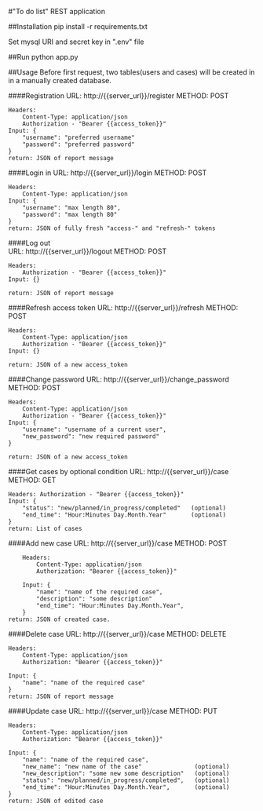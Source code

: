 #"To do list" REST application

##Installation
pip install -r requirements.txt

Set mysql URI and secret key in ".env" file

##Run
python app.py

##Usage
Before first request, two tables(users and cases) will be created in in a manually created database.

####Registration
    URL: http://{{server_url}}/register
    METHOD: POST
    
    Headers:
        Content-Type: application/json
        Authorization - "Bearer {{access_token}}"
    Input: {
        "username": "preferred username"
        "password": "preferred password"
    }
    return: JSON of report message
    
####Login in
    URL: http://{{server_url}}/login
    METHOD: POST
    
    Headers:
        Content-Type: application/json
    Input: {
        "username": "max length 80",
        "password": "max length 80"
    }
    return: JSON of fully fresh "access-" and "refresh-" tokens
 
####Log out  
    URL: http://{{server_url}}/logout
    METHOD: POST
    
    Headers:
        Authorization - "Bearer {{access_token}}"
    Input: {}
    
    return: JSON of report message

####Refresh access token
    URL: http://{{server_url}}/refresh
    METHOD: POST
    
    Headers:
        Content-Type: application/json
        Authorization - "Bearer {{access_token}}"
    Input: {}
    
    return: JSON of a new access_token
   
####Change password
    URL: http://{{server_url}}/change_password
    METHOD: POST
    
    Headers:
        Content-Type: application/json
        Authorization - "Bearer {{access_token}}"
    Input: {
        "username": "username of a current user",
        "new_password": "new required password"
    }
    
    return: JSON of a new access_token

####Get cases by optional condition
    URL: http://{{server_url}}/case
    METHOD: GET
    
    Headers: Authorization - "Bearer {{access_token}}"
    Input: {
        "status": "new/planned/in_progress/completed"   (optional)
        "end_time": "Hour:Minutes Day.Month.Year"       (optional)
    }
    return: List of cases
 
####Add new case
        URL: http://{{server_url}}/case
        METHOD: POST
        
        Headers:
            Content-Type: application/json
            Authorization: "Bearer {{access_token}}"
        
        Input: {
            "name": "name of the required case",
            "description": "some description"
            "end_time": "Hour:Minutes Day.Month.Year",
        }
    return: JSON of created case.

####Delete case
    URL: http://{{server_url}}/case
    METHOD: DELETE
    
    Headers:
        Content-Type: application/json
        Authorization: "Bearer {{access_token}}"
    
    Input: {
        "name": "name of the required case"
    }
    return: JSON of report message
    
####Update case
    URL: http://{{server_url}}/case
    METHOD: PUT
    
    Headers:
        Content-Type: application/json
        Authorization: "Bearer {{access_token}}"
    
    Input: {
        "name": "name of the required case",
        "new_name": "new name of the case"               (optional)
        "new_description": "some new some description"   (optional)
        "status": "new/planned/in_progress/completed",   (optional)
        "end_time": "Hour:Minutes Day.Month.Year",       (optional)
    }
    return: JSON of edited case






